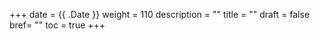 +++
date = {{ .Date }}
weight = 110
description = ""
title = ""
draft = false
bref= ""
toc = true
+++